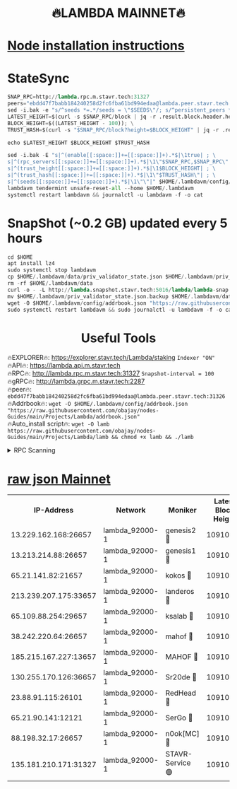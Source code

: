 <h1 align="center"> 🔥LAMBDA MAINNET🔥</h1>


[Node installation instructions](https://github.com/obajay/nodes-Guides/tree/main/Projects/Lambda)
=


# StateSync
```python
SNAP_RPC=http://lambda.rpc.m.stavr.tech:31327
peers="ebdd47f7babb184240258d2fc6fba61bd994edaa@lambda.peer.stavr.tech:31326" 
sed -i.bak -e "s/^seeds *=.*/seeds = \"$SEEDS\"/; s/^persistent_peers *=.*/persistent_peers = \"$PEERS\"/" $HOME/.lambdavm/config/config.toml
LATEST_HEIGHT=$(curl -s $SNAP_RPC/block | jq -r .result.block.header.height); \
BLOCK_HEIGHT=$((LATEST_HEIGHT - 100)); \
TRUST_HASH=$(curl -s "$SNAP_RPC/block?height=$BLOCK_HEIGHT" | jq -r .result.block_id.hash)

echo $LATEST_HEIGHT $BLOCK_HEIGHT $TRUST_HASH

sed -i.bak -E "s|^(enable[[:space:]]+=[[:space:]]+).*$|\1true| ; \
s|^(rpc_servers[[:space:]]+=[[:space:]]+).*$|\1\"$SNAP_RPC,$SNAP_RPC\"| ; \
s|^(trust_height[[:space:]]+=[[:space:]]+).*$|\1$BLOCK_HEIGHT| ; \
s|^(trust_hash[[:space:]]+=[[:space:]]+).*$|\1\"$TRUST_HASH\"| ; \
s|^(seeds[[:space:]]+=[[:space:]]+).*$|\1\"\"|" $HOME/.lambdavm/config/config.toml
lambdavm tendermint unsafe-reset-all --home $HOME/.lambdavm
systemctl restart lambdavm && journalctl -u lambdavm -f -o cat

```
# SnapShot (~0.2 GB) updated every 5 hours
```python
cd $HOME
apt install lz4
sudo systemctl stop lambdavm
cp $HOME/.lambdavm/data/priv_validator_state.json $HOME/.lambdavm/priv_validator_state.json.backup
rm -rf $HOME/.lambdavm/data
curl -o - -L http://lambda.snapshot.stavr.tech:5016/lambda/lambda-snap.tar.lz4 | lz4 -c -d - | tar -x -C $HOME/.lambdavm --strip-components 2
mv $HOME/.lambdavm/priv_validator_state.json.backup $HOME/.lambdavm/data/priv_validator_state.json
wget -O $HOME/.lambdavm/config/addrbook.json "https://raw.githubusercontent.com/obajay/nodes-Guides/main/Projects/Lambda/addrbook.json"
sudo systemctl restart lambdavm && sudo journalctl -u lambdavm -f -o cat
```
 <h1 align="center"> Useful Tools</h1>

🔥EXPLORER🔥:      https://explorer.stavr.tech/Lambda/staking	        `Indexer "ON"` \
🔥API🔥: 			 		 https://lambda.api.m.stavr.tech \
🔥RPC🔥:           http://lambda.rpc.m.stavr.tech:31327	              `Snapshot-interval = 100` \
🔥gRPC🔥:          http://lambda.grpc.m.stavr.tech:2287 \
🔥peer🔥:					 `ebdd47f7babb184240258d2fc6fba61bd994edaa@lambda.peer.stavr.tech:31326` \
🔥Addrbook🔥:    ```wget -O $HOME/.lambdavm/config/addrbook.json "https://raw.githubusercontent.com/obajay/nodes-Guides/main/Projects/Lambda/addrbook.json"``` \
🔥Auto_install script🔥: ```wget -O lamb https://raw.githubusercontent.com/obajay/nodes-Guides/main/Projects/Lambda/lamb && chmod +x lamb && ./lamb```


<details>
<summary>RPC Scanning</summary>

<h2 align="center"> We scan nodes in real time every 4 hours. And we provide the final result of RPC endpoints.
We cannot influence the operation of these nodes in any way. </h2>


```python
If Voting Power is higher than 0 --> then the Node is a validator of the network and may be subject to attack and be a potential threat to the chain.
```
```python
We marked such validators with a red symbol
```

</details>

[raw json Mainnet](https://rpc-check.lambm.stavr.tech/lambm/rpc-lambm-result.json)
=


<table><tr><th>IP-Address</th><th>Network</th><th>Moniker</th><th>Latest Block Height</th><th>Earliest Block Height</th><th>Catching Up</th><th>Tx Index</th><th>Voting Power</th><th>Scan Time</th></tr><tr><td>13.229.162.168:26657</td><td>lambda_92000-1</td><td>genesis2 🔴</td><td>10910038</td><td>1</td><td>False</td><td>on</td><td>16647390</td><td>2024-01-03T01:45:10.225340407UTC</td></tr><tr><td>13.213.214.88:26657</td><td>lambda_92000-1</td><td>genesis1 🔴</td><td>10910039</td><td>1</td><td>False</td><td>on</td><td>107835</td><td>2024-01-03T01:45:15.288481809UTC</td></tr><tr><td>65.21.141.82:21657</td><td>lambda_92000-1</td><td>kokos 🔴</td><td>10910040</td><td>7716001</td><td>False</td><td>off</td><td>546765</td><td>2024-01-03T01:45:17.773516449UTC</td></tr><tr><td>213.239.207.175:33657</td><td>lambda_92000-1</td><td>landeros 🔴</td><td>10910037</td><td>8136001</td><td>False</td><td>off</td><td>1251773</td><td>2024-01-03T01:45:04.223436104UTC</td></tr><tr><td>65.109.88.254:29657</td><td>lambda_92000-1</td><td>ksalab 🔴</td><td>10910040</td><td>8715001</td><td>False</td><td>on</td><td>505241</td><td>2024-01-03T01:45:20.513269816UTC</td></tr><tr><td>38.242.220.64:26657</td><td>lambda_92000-1</td><td>mahof 🔴</td><td>10910036</td><td>10131001</td><td>False</td><td>off</td><td>770350</td><td>2024-01-03T01:44:57.556716544UTC</td></tr><tr><td>185.215.167.227:13657</td><td>lambda_92000-1</td><td>MAHOF 🔴</td><td>10910038</td><td>10134001</td><td>False</td><td>on</td><td>2051510</td><td>2024-01-03T01:45:14.010434342UTC</td></tr><tr><td>130.255.170.126:36657</td><td>lambda_92000-1</td><td>Sr20de 🔴</td><td>10910037</td><td>10715001</td><td>False</td><td>off</td><td>674003</td><td>2024-01-03T01:45:04.624502551UTC</td></tr><tr><td>23.88.91.115:26101</td><td>lambda_92000-1</td><td>RedHead 🔴</td><td>10910037</td><td>10810037</td><td>False</td><td>off</td><td>553202</td><td>2024-01-03T01:45:04.857753734UTC</td></tr><tr><td>65.21.90.141:12121</td><td>lambda_92000-1</td><td>SerGo 🔴</td><td>10910041</td><td>10810041</td><td>False</td><td>off</td><td>10591782</td><td>2024-01-03T01:45:20.883963701UTC</td></tr><tr><td>88.198.32.17:26657</td><td>lambda_92000-1</td><td>n0ok[MC] 🔴</td><td>10910042</td><td>10810042</td><td>False</td><td>off</td><td>1578630</td><td>2024-01-03T01:45:23.871628167UTC</td></tr><tr><td>135.181.210.171:31327</td><td>lambda_92000-1</td><td>STAVR-Service 🟢</td><td>10910040</td><td>10908201</td><td>False</td><td>on</td><td>0</td><td>2024-01-03T01:45:20.153546618UTC</td></tr></table>
